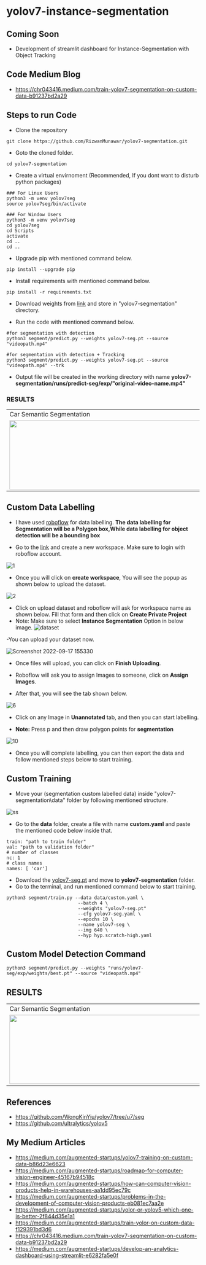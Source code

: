 # yolov7-instance-segmentation

## Coming Soon
- Development of streamlit dashboard for Instance-Segmentation with Object Tracking

## Code Medium Blog
- https://chr043416.medium.com/train-yolov7-segmentation-on-custom-data-b91237bd2a29

## Steps to run Code

- Clone the repository
```
git clone https://github.com/RizwanMunawar/yolov7-segmentation.git
```
- Goto the cloned folder.
```
cd yolov7-segmentation
```
- Create a virtual envirnoment (Recommended, If you dont want to disturb python packages)
```
### For Linux Users
python3 -m venv yolov7seg
source yolov7seg/bin/activate

### For Window Users
python3 -m venv yolov7seg
cd yolov7seg
cd Scripts
activate
cd ..
cd ..
```
- Upgrade pip with mentioned command below.
```
pip install --upgrade pip
```
- Install requirements with mentioned command below.
```
pip install -r requirements.txt
```
- Download weights from [link](https://github.com/RizwanMunawar/yolov7-segmentation/releases/download/yolov7-segmentation/yolov7-seg.pt) and store in "yolov7-segmentation" directory.

- Run the code with mentioned command below.
```
#for segmentation with detection
python3 segment/predict.py --weights yolov7-seg.pt --source "videopath.mp4"

#for segmentation with detection + Tracking
python3 segment/predict.py --weights yolov7-seg.pt --source "videopath.mp4" --trk
```

- Output file will be created in the working directory with name <b>yolov7-segmentation/runs/predict-seg/exp/"original-video-name.mp4"</b>

### RESULTS
<table>
  <tr>
    <td>Car Semantic Segmentation</td>
     <td>Car Semantic Segmentation</td>
     <td>Person Segmentation + Tracking</td>
     </tr>
  <tr>
    <td><img src="https://user-images.githubusercontent.com/62513924/190402435-931f0ee3-9af1-4399-8222-1028d5afbd1a.png" width=640 height=180></td>
    <td><img src="https://user-images.githubusercontent.com/62513924/190402752-521b7815-bea8-4cef-8b36-54fb7a962244.png" width=640 height=180></td>
    <td><img src="https://user-images.githubusercontent.com/62513924/191729411-a8d8b5e2-bdbf-4c0e-bd1b-a52e23f7c9d3.png" width=640 height=180></td>
  </tr>
  </tr>
 </table>


## Custom Data Labelling

- I have used [roboflow](https://roboflow.com/) for data labelling. <b>The data labelling for Segmentation will be a Polygon box,While data labelling for object detection will be a bounding box</b>

- Go to the [link](https://app.roboflow.com/my-personal-workspace/createSample) and create a new workspace. Make sure to login with roboflow account.


![1](https://user-images.githubusercontent.com/62513924/190390384-db8f71fa-e963-4ee6-aaca-c49e993c64ae.png)


- Once you will click on <b>create workspace</b>, You will see the popup as shown below to upload the dataset.

![2](https://user-images.githubusercontent.com/62513924/190390882-fe08559d-ef47-450e-8613-2de899fffa4c.png)


- Click on upload dataset and roboflow will ask for workspace name as shown below. Fill that form and then click on <b>Create Private Project</b>
- Note: Make sure to select <b>Instance Segmentation</b> Option in below image.
 ![dataset](https://user-images.githubusercontent.com/62513924/190853038-612791d0-9b33-4222-b28a-63ac4c13ed83.png)


-You can upload your dataset now.

![Screenshot 2022-09-17 155330](https://user-images.githubusercontent.com/62513924/190853135-887b389c-2356-4435-a946-867bb05ac4f2.png)

- Once files will upload, you can click on <b>Finish Uploading</b>.

- Roboflow will ask you to assign Images to someone, click on <b>Assign Images</b>.

- After that, you will see the tab shown below.

![6](https://user-images.githubusercontent.com/62513924/190392948-90010cd0-ef88-437a-b94f-44ee93d8bc31.png)


- Click on any Image in <b>Unannotated</b> tab, and then you can start labelling.

- <b>Note:</b> Press p and then draw polygon points for <B>segmentation</b>

![10](https://user-images.githubusercontent.com/62513924/190394353-d7dd7b7f-7a07-4738-99b6-1d5ae66b5bca.png)


- Once you will complete labelling, you can then export the data and follow mentioned steps below to start training.

## Custom Training

- Move your (segmentation custom labelled data) inside "yolov7-segmentation\data" folder by following mentioned structure.



![ss](https://user-images.githubusercontent.com/62513924/190388927-62a3ee84-bad8-4f59-806f-1185acdc8acb.png)



- Go to the <b>data</b> folder, create a file with name <b>custom.yaml</b> and paste the mentioned code below inside that.

```
train: "path to train folder"
val: "path to validation folder"
# number of classes
nc: 1
# class names
names: [ 'car']
```

- Download the <a href= "https://github.com/WongKinYiu/yolov7/releases/download/v0.1/yolov7-seg.pt">yolov7-seg.pt</a> and move to <b>yolov7-segmentation</b> folder.
- Go to the terminal, and run mentioned command below to start training.
```
python3 segment/train.py --data data/custom.yaml \
                          --batch 4 \
                          --weights "yolov7-seg.pt"
                          --cfg yolov7-seg.yaml \
                          --epochs 10 \
                          --name yolov7-seg \
                          --img 640 \
                          --hyp hyp.scratch-high.yaml
```

## Custom Model Detection Command
```
python3 segment/predict.py --weights "runs/yolov7-seg/exp/weights/best.pt" --source "videopath.mp4"
```

## RESULTS
<table>
  <tr>
    <td>Car Semantic Segmentation</td>
     <td>Car Semantic Segmentation</td>
     <td>Person Segmentation + Tracking</td>
     </tr>
  <tr>
    <td><img src="https://user-images.githubusercontent.com/62513924/190402435-931f0ee3-9af1-4399-8222-1028d5afbd1a.png" width=640 height=180></td>
    <td><img src="https://user-images.githubusercontent.com/62513924/190410343-ada838c6-e505-4248-8a76-fbc5996e091e.png" width=640 height=180></td>
    <td><img src="https://user-images.githubusercontent.com/62513924/191729411-a8d8b5e2-bdbf-4c0e-bd1b-a52e23f7c9d3.png" width=640 height=180></td>
  </tr>
  </tr>
 </table>


## References
- https://github.com/WongKinYiu/yolov7/tree/u7/seg
- https://github.com/ultralytics/yolov5

## My Medium Articles
- https://medium.com/augmented-startups/yolov7-training-on-custom-data-b86d23e6623
- https://medium.com/augmented-startups/roadmap-for-computer-vision-engineer-45167b94518c
- https://medium.com/augmented-startups/how-can-computer-vision-products-help-in-warehouses-aa1dd95ec79c
- https://medium.com/augmented-startups/problems-in-the-development-of-computer-vision-products-eb081ec7aa2e
- https://medium.com/augmented-startups/yolor-or-yolov5-which-one-is-better-2f844d35e1a1
- https://medium.com/augmented-startups/train-yolor-on-custom-data-f129391bd3d6
- https://chr043416.medium.com/train-yolov7-segmentation-on-custom-data-b91237bd2a29
- https://medium.com/augmented-startups/develop-an-analytics-dashboard-using-streamlit-e6282fa5e0f
